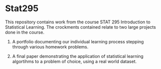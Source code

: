 # Stat295
This repository contains work from the course STAT 295 Introduction to Statistical Learning.  The crockments contained relate to  two large projects done in the course.  

1) A portfolio documenting our individual learning process stepping through various homework problems.

2) A final paper demonstrating the application of statistical learning algortihms to a problem of choice, using a real world dataset.


